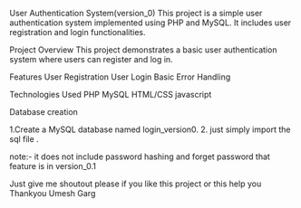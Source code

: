 User Authentication System(version_0)
This project is a simple user authentication system implemented using PHP and MySQL. It includes user registration and login functionalities.

Project Overview
This project demonstrates a basic user authentication system where users can register and log in. 

Features
User Registration
User Login
Basic Error Handling

Technologies Used
PHP
MySQL
HTML/CSS
javascript

Database creation 

1.Create a MySQL database named login_version0.
2. just simply import the sql file .

note:- it does not include password hashing and forget password that feature is in version_0.1

Just give me shoutout please if you like this project or this help you
Thankyou
Umesh Garg
